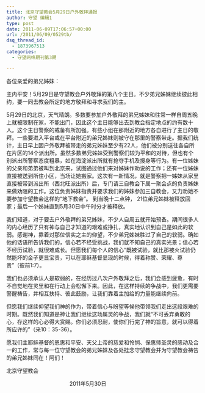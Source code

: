 ```yaml
---
title: 北京守望教会5月29日户外敬拜通报
author: 守望 编辑1
type: post
date: 2011-06-09T17:06:57+00:00
url: /2011/06/09/0529tb/
dsq_thread_id:
  - 1873967513
categories:
  - 守望网络期刊第3期

---
```

各位亲爱的弟兄姊妹：

主内平安！5月29日是守望教会户外敬拜的第八个主日。不少弟兄姊妹继续彼此相约，要一同去教会所定的地方敬拜和寻求我们的主。

5月29日的北京，天气晴朗。多数要参加户外敬拜的弟兄姊妹和往常一样自周五晚上就被限制在家，不能出门，因此这个主日能够出去到教会指定地点的约有数十人。这个主日警察的戒备有所加强。有些小组在那附近的地方各自进行了主日的敬拜。一些要进入平台或在平台附近的弟兄姊妹则被守在那里的警察带走。据我们统计，主日早上因户外敬拜被带走的弟兄姊妹至少有22人，他们被分别送往各自所在片区的14个派出所。虽然多数弟兄姊妹受到警察们较为平和的对待，但也有个别派出所警察态度粗暴，如在海淀派出所就有抢夺手机及搜身等行为。有一位姊妹的父亲和弟弟被叫到北京来，试图通过他们来对姊妹作劝说的工作；还有一位姊妹直接被送到所住小区，当场让她搬家。这次有一新情况，就是警察把一姊妹从家里直接被带到派出所（西北旺派出所）后，专门请三自教会下属一聚会点的负责姊妹来做劝阻的工作。这位负责姊妹指责并要求我们的姊妹参加三自教会，又力劝她不要参加守望教会这样的“地下教会”。 到当晚十二点钟， 21位弟兄姊妹被释放回家；最后一个姊妹直到5月30日中午时分才被释放。

我们知道，对于要去户外敬拜的弟兄姊妹，不少人自周五就开始预备。期间很多人的内心经历了只有神与自己才知道的艰难或挣扎，真实地认识到自己是如此的软弱。感谢神，靠着对那位信实之主的仰望，不少弟兄姊妹胜过了自己的软弱。确如他的话语所告诉我们的，信心若不经受挑战，我们就不知自己的真实光景；信心若不经历试验，就很难成长。但愿我们每个人的信心“既被试验，就比那被火试验仍然能坏的金子更显宝贵，可以在耶稣基督显现的时候，得着称赞、荣耀、尊贵”（彼前1:7）。

我们也必须承认人是软弱的，在经历过八次户外敬拜之后，我们会感到疲惫，有时不自觉地在灵里和在行动上会松懈下来。因此，在这样持续的争战中，我们更需要警醒祷告，并相互扶持、彼此鼓励，让我们靠着主加给的力量能继续向前。

但愿我们继续仰望我们神的作为，带着信心与盼望等候他带领我们走出这段艰难的时期。既然我们知道是神让我们继续这场属灵的争战，我们就“不可丢弃勇敢的心，存这样的心必得大赏赐。你们必须忍耐，使你们行完了神的旨意，就可以得着所应许的”（来10：35-36）。

愿我们主耶稣基督的恩惠和平安、天父上帝的慈爱和怜悯、保惠师圣灵的感动及合一的工作，常与每一位守望教会的弟兄姊妹及各处挂念守望教会并为守望教会祷告的弟兄姊妹同在！阿们！

北京守望教会

                                          2011年5月30日